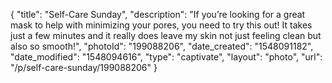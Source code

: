 {
    "title": "Self-Care Sunday",
    "description": "If you’re looking for a great mask to help with minimizing your pores, you need to try this out! It takes just a few minutes and it really does leave my skin not just feeling clean but also so smooth!",
    "photoId": "199088206",
    "date_created": "1548091182",
    "date_modified": "1548094616",
    "type": "captivate",
    "layout": "photo",
    "url": "\/p\/self-care-sunday\/199088206"
}